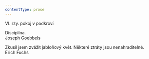 ```yaml
---
contentType: prose
---
```


<section>

VI. rzy. pokoj v podkroví

Disciplína.  
Joseph Goebbels

Zkusil jsem zvážit jabloňový květ. Některé ztráty jsou nenahraditelné.  
Erich Fuchs

</section>
